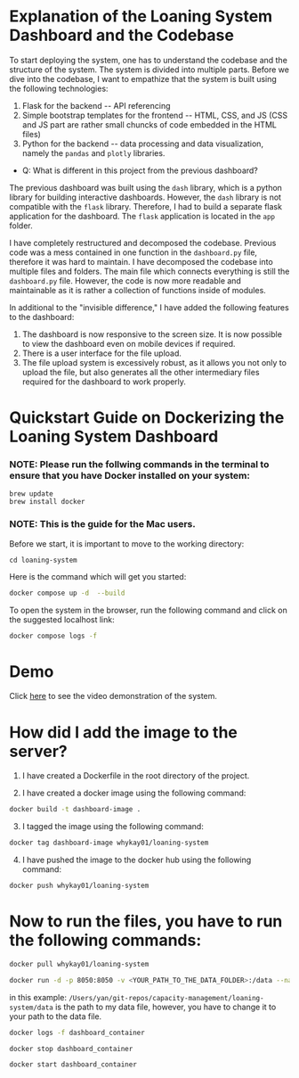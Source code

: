 # Explanation of the Loaning System Dashboard and the Codebase

To start deploying the system, one has to understand the codebase and the structure of the system. The system is divided into multiple parts. Before we dive into the codebase, I want to empathize that the system is built using the following technologies:

1. Flask for the backend -- API referencing
2. Simple bootstrap templates for the frontend -- HTML, CSS, and JS (CSS and JS part are rather small chuncks of code embedded in the HTML files)
3. Python for the backend -- data processing and data visualization, namely the `pandas` and `plotly` libraries.

- Q: What is different in this project from the previous dashboard?

The previous dashboard was built using the `dash` library, which is a python library for building interactive dashboards. However, the `dash` library is not compatible with the `flask` library. Therefore, I had to build a separate flask application for the dashboard. The `flask` application is located in the `app` folder.

I have completely restructured and decomposed the codebase. Previous code was a mess contained in one function in the `dashboard.py` file, therefore it was hard to maintain. I have decomposed the codebase into multiple files and folders. The main file which connects everything is still the `dashboard.py` file. However, the code is now more readable and maintainable as it is rather a collection of functions inside of modules.

In additional to the "invisible difference," I have added the following features to the dashboard:

1. The dashboard is now responsive to the screen size. It is now possible to view the dashboard even on mobile devices if required.
2. There is a user interface for the file upload.
3. The file upload system is excessively robust, as it allows you not only to upload the file, but also generates all the other intermediary files required for the dashboard to work properly.

# Quickstart Guide on Dockerizing the Loaning System Dashboard

### NOTE: Please run the follwing commands in the terminal to ensure that you have Docker installed on your system:

```
brew update
brew install docker
```

### NOTE: This is the guide for the Mac users.

Before we start, it is important to move to the working directory:

```
cd loaning-system
```

Here is the command which will get you started:

```bash
docker compose up -d  --build
```

To open the system in the browser, run the following command and click on the suggested localhost link:

```bash
docker compose logs -f
```

# Demo

Click [here](https://drive.google.com/file/d/1UKXMfQVqtk0NGlanh6DNLxfgmebsqEZ0/view?usp=sharing) to see the video demonstration of the system.

# How did I add the image to the server?

1. I have created a Dockerfile in the root directory of the project.

2. I have created a docker image using the following command:

```bash
docker build -t dashboard-image .
```

3. I tagged the image using the following command:

```bash
docker tag dashboard-image whykay01/loaning-system
```

4. I have pushed the image to the docker hub using the following command:

```bash
docker push whykay01/loaning-system
```

# Now to run the files, you have to run the following commands:

```bash
docker pull whykay01/loaning-system
```

```bash
docker run -d -p 8050:8050 -v <YOUR_PATH_TO_THE_DATA_FOLDER>:/data --name dashboard_container whykay01/loaning-system
```

in this example: `/Users/yan/git-repos/capacity-management/loaning-system/data` is the path to my data file, however, you have to change it to your path to the data file.

```bash
docker logs -f dashboard_container
```

```bash
docker stop dashboard_container
```

```bash
docker start dashboard_container
```
